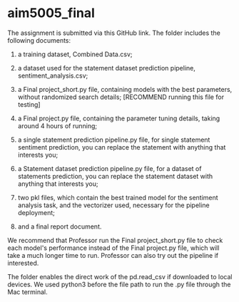 # aim5005_final

The assignment is submitted via this GitHub link. The folder includes the following documents:

1. a training dataset, Combined Data.csv;

2. a dataset used for the statement dataset prediction pipeline, sentiment_analysis.csv;

3. a Final project_short.py file, containing models with the best parameters, without randomized search details; [RECOMMEND running this file for testing]

4. a Final project.py file, containing the parameter tuning details, taking around 4 hours of running; 

5. a single statement prediction pipeline.py file, for single statement sentiment prediction, you can replace the statement with anything that interests you;

6. a Statement dataset prediction pipeline.py file, for a dataset of statements prediction, you can replace the statement dataset with anything that interests you;

7. two pkl files, which contain the best trained model for the sentiment analysis task, and the vectorizer used, necessary for the pipeline deployment;

8. and a final report document.

We recommend that Professor run the Final project_short.py file to check each model's performance instead of the Final project.py file, which will take a much longer time to run. Professor can also try out the pipeline if interested.

The folder enables the direct work of the pd.read_csv if downloaded to local devices. We used python3 before the file path to run the .py file through the Mac terminal.
